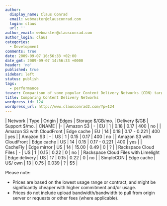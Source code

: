 ```yaml
---
author:
  display_name: Claus Conrad
  email: webmaster@clausconrad.com
  login: claus
  url: ''
author_email: webmaster@clausconrad.com
author_login: claus
categories:
  - Development
comments: true
date: 2009-09-07 16:56:33 +02:00
date_gmt: 2009-09-07 14:56:33 +0000
header: 'no'
published: true
sidebar: left
status: publish
tags:
  - performance
teaser: Comparison of some popular Content Delivery Networks (CDN) targeting SMB customers.
title: Comparing Content Delivery Networks
wordpress_id: 124
wordpress_url: http://www.clausconrad2.com/?p=124
---
```

| Network | Type | Origin | Edges | Storage $/GB/mo. | Delivery $/GB | Support $/mo. | CNAME |
|-
| Amazon S3 | - | EU | 1 | 0.18 | 0.17 | 400 | no |
| Amazon S3 with CloudFront | Edge cache | EU | 14 | 0.18 | 0.17 - 0.221 | 400 | yes |
| Amazon S3 | - | US | 1 | 0.15 | 0.17 | 400 | no |
| Amazon S3 with CloudFront | Edge cache | US | 14 | 0.15 | 0.17 - 0.221 | 400 | yes |
| CacheFly | Edge mirror | US | 14 | 15.00 | 0.49 | 0 | ? |
| Rackspace Cloud Files | - | US | 1 | 0.15 | 0.22 | 0 | no |
| Rackspace Cloud Files with Limelight | Edge delivery | US | 17 | 0.15 | 0.22 | 0 | no |
| SimpleCDN | Edge cache | US/ own | 13 | 0.75 | 0.039 | ? | $5 |

Please note:

*   Prices are based on the lowest usage range or contract, and might be significantly cheaper with higher commitment and/or usage.
*   Prices do not include upload bandwidth/bandwidth to pull from origin server or requests or other fees (where applicable).
